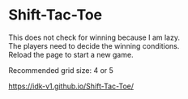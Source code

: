# Shift-Tac-Toe

This does not check for winning because I am lazy.<br>
The players need to decide the winning conditions.<br>
Reload the page to start a new game.

Recommended grid size: 4 or 5

https://idk-v1.github.io/Shift-Tac-Toe/
